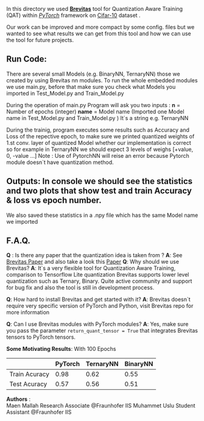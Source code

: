 In this directory we used [**Brevitas**](https://github.com/Xilinx/brevitas) tool for Quantization Aware Training (QAT) within [_PyTorch_](https://pytorch.org/) framework on [Cifar-10](https://www.cs.toronto.edu/~kriz/cifar.html) dataset .

Our work can be improved and more compact by some config. files but we wanted to see what results we can get from this tool and how we can use the tool for future projects.

## Run Code:

There are several small Models (e.g. BinaryNN, TernaryNN) those we created by using Brevitas nn modules.
To run the whole embedded modules we use main.py, before that make sure you check what Models you imported in Test_Model.py and Train_Model.py

During the operation of main.py Program will ask you two inputs :
**n** = Number of epochs (integer)
**name** = Model name (Imported one Model name in Test_Model.py and Train_Model.py ) It`s a string e.g. TernaryNN

During the trainig, program executes some results such as Accuracy and Loss of the repective epoch, to make sure we printed quantized weights of 1.st conv. layer of quantized Model whether our implementation is correct so for example in TernaryNN we should expect 3 levels of weighs [+value, 0, -value ...] 
Note : Use of PytorchNN will reise an error because Pytorch module doesn`t have quantization method.

## Outputs: In console we should see the statistics and two plots that show test and train Accuracy & loss vs epoch number.
We also saved these statistics in a .npy file which has the same Model name we imported


## F.A.Q.                
**Q** : Is there any paper that the quantization idea is taken from ?
**A**: See [Brevitas Paper](https://arxiv.org/pdf/1907.00593.pdf) and also take a look this [Paper](https://arxiv.org/abs/1903.08066v2)
**Q**: Why should we use Brevitas?
**A**: It`s a very flexible tool for Quantization Aware Training, comparison to Tensorflow Lite quantization Brevitas supports lower level quantization such as Ternary, Binary.
Quite active community and support for bug fix and also the tool is still in development process.

**Q**: How hard to install Brevitas and get started with it?
**A**: Brevitas doesn`t require very specific version of PyTorch and Python, visit Brevitas repo for more information

**Q**: Can I use Brevitas modules with PyTorch modules?
**A**: Yes, make sure you pass the parameter `return_quant_tensor = True` that integrates Brevitas tensors to PyTorch tensors.

**Some Motivating Results**:
 With 100 Epochs

|| PyTorch | TernaryNN | BinaryNN |
| ------ | ------ |------ |------ |
| Train Acuracy | 0.98 | 0.62 |0.55 |
| Test Acuracy | 0.57 | 0.56 |0.51 |




**Authors** :  
Maen Mallah Research Associate @Fraunhofer IIS
Muhammet Uslu Student Assistant @Fraunhofer IIS
